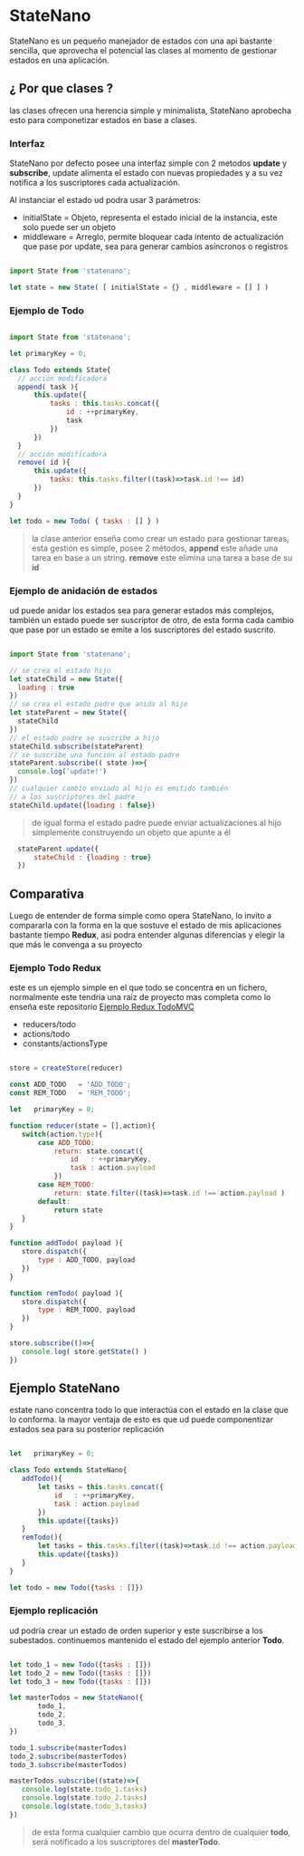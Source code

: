 # StateNano

StateNano es un pequeño manejador de estados con una api bastante sencilla, que aprovecha el potencial las clases al momento de gestionar estados en una aplicación.

## ¿ Por que clases ?

las clases ofrecen una herencia simple y minimalista, StateNano aprobecha esto para componetizar estados en base a clases.

### Interfaz

StateNano por defecto posee una interfaz simple con 2 metodos **update** y **subscribe**, update alimenta el estado con nuevas propiedades y a su vez notifica a los suscriptores cada actualización.

Al instanciar el estado ud podra usar 3 parámetros:

- initialState = Objeto,  representa el estado inicial de la instancia, este solo puede ser un objeto
- middleware   = Arreglo, permite bloquear cada intento de actualización que pase por update, sea para generar cambios asíncronos o registros

```javascript

import State from 'statenano';

let state = new State( [ initialState = {} , middleware = [] ] )

```

### Ejemplo de Todo



```javascript

import State from 'statenano';

let primaryKey = 0;

class Todo extends State{
  // acción modificadora
  append( task ){
      this.update({
          tasks : this.tasks.concat({
              id : ++primaryKey,
              task
          })
      })
  }
  // acción modificadora
  remove( id ){
      this.update({
          tasks: this.tasks.filter((task)=>task.id !== id)
      })
  }
}

let todo = new Todo( { tasks : [] } )

```

> la clase anterior enseña como crear un estado para gestionar tareas, esta gestión es simple, posee 2 métodos, **append** este añade una tarea en base a un string. **remove** este elimina una tarea a base de su **id**

### Ejemplo de anidación de estados

ud puede anidar los estados sea para generar estados más complejos, también un estado puede ser suscriptor de otro, de esta forma cada cambio que pase por un estado se emite a los suscriptores del estado suscrito.

```javascript

import State from 'statenano';

// se crea el estado hijo
let stateChild = new State({
  loading : true
})
// se crea el estado padre que anida al hijo
let stateParent = new State({
  stateChild
})
// el estado padre se suscribe a hijo
stateChild.subscribe(stateParent)
// se suscribe una función al estado padre
stateParent.subscribe(( state )=>{
  console.log('update!')
})
// cualquier cambio enviado al hijo es emitido también
// a los suscriptores del padre
stateChild.update({loading : false})

```

> de igual forma el estado padre puede enviar actualizaciones al hijo simplemente construyendo un objeto que apunte a él

```javascript
  stateParent.update({
      stateChild : {loading : true}
  })
```

## Comparativa

Luego de entender de forma simple como opera StateNano, lo invito a compararla con la forma en la que sostuve el estado de mis aplicaciones bastante tiempo **Redux**, asi podra entender algunas diferencias y elegir la que más le convenga a su proyecto

### Ejemplo Todo Redux

este es un ejemplo simple en el que todo se concentra en un fichero, normalmente este tendria una raiz de proyecto mas completa como lo enseña este repositorio [Ejemplo Redux TodoMVC](https://github.com/reactjs/redux/tree/master/examples/todomvc/src)

- reducers/todo
- actions/todo
- constants/actionsType

``` javascript

store = createStore(reducer)

const ADD_TODO   = 'ADD_TODO';
const REM_TODO   = 'REM_TODO';

let   primaryKey = 0;

function reducer(state = [],action){
   switch(action.type){
       case ADD_TODO:
           return: state.concat({
               id   : ++primaryKey,
               task : action.payload
           })
       case REM_TODO:
           return: state.filter((task)=>task.id !== action.payload )
       default:
           return state
   }
}

function addTodo( payload ){
   store.dispatch({
       type : ADD_TODO, payload
   })
}

function remTodo( payload ){
   store.dispatch({
       type : REM_TODO, payload
   })
}

store.subscribe(()=>{
   console.log( store.getState() )
})

```

## Ejemplo StateNano

estate nano concentra todo lo que interactúa con  el estado en la clase que lo conforma. la mayor ventaja de esto es que ud puede componentizar estados sea para su posterior replicación

```javascript

let   primaryKey = 0;

class Todo extends StateNano{
   addTodo(){
       let tasks = this.tasks.concat({
           id   : ++primaryKey,
           task : action.payload
       })
       this.update({tasks})
   }
   remTodo(){
       let tasks = this.tasks.filter((task)=>task.id !== action.payload )
       this.update({tasks})
   }
}

let todo = new Todo({tasks : []})

```
### Ejemplo replicación

ud podría crear un estado de orden superior y este suscribirse a los subestados. continuemos mantenido el estado del ejemplo anterior **Todo**.

```javascript

let todo_1 = new Todo({tasks : []})
let todo_2 = new Todo({tasks : []})
let todo_3 = new Todo({tasks : []})

let masterTodos = new StateNano({
       todo_1,
       todo_2,
       todo_3,
})

todo_1.subscribe(masterTodos)
todo_2.subscribe(masterTodos)
todo_3.subscribe(masterTodos)

masterTodos.subscribe((state)=>{
   console.log(state.todo_1.tasks)
   console.log(state.todo_2.tasks)
   console.log(state.todo_3.tasks)
})

```
> de esta forma cualquier cambio que ocurra dentro de cualquier **todo**, será notificado a los suscriptores del **masterTodo**. 
